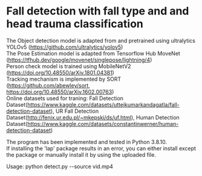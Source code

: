 # Fall detection with fall type and and head trauma classification

The Object detection model is adapted from and pretrained using ultralytics YOLOv5 (https://github.com/ultralytics/yolov5)  
The Pose Estimation model is adapted from Tensorflow Hub MoveNet (https://tfhub.dev/google/movenet/singlepose/lightning/4)  
Person check model is trained using MobileNetV2 (https://doi.org/10.48550/arXiv.1801.04381)  
Tracking mechanism is implemented by SORT (https://github.com/abewley/sort, https://doi.org/10.48550/arXiv.1602.00763)  
Online datasets used for traning: Fall Detection Dataset(https://www.kaggle.com/datasets/uttejkumarkandagatla/fall-detection-dataset), UR Fall Detection Dataset(http://fenix.ur.edu.pl/~mkepski/ds/uf.html), Human Detection Dataset(https://www.kaggle.com/datasets/constantinwerner/human-detection-dataset)

The program has been implemented and tested in Python 3.8.10.  
If installing the 'lap' package results in an error, you can either install except the package or manually install it by using the uploaded file.

Usage: python detect.py --source vid.mp4
